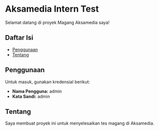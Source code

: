 # Aksamedia Intern Test

Selamat datang di proyek Magang Aksamedia saya!

## Daftar Isi

- [Penggunaan](#penggunaan)
- [Tentang](#tentang)

## Penggunaan

Untuk masuk, gunakan kredensial berikut:

- **Nama Pengguna:** admin
- **Kata Sandi:** admin

## Tentang

Saya membuat proyek ini untuk menyelesaikan tes magang di Aksamedia.

